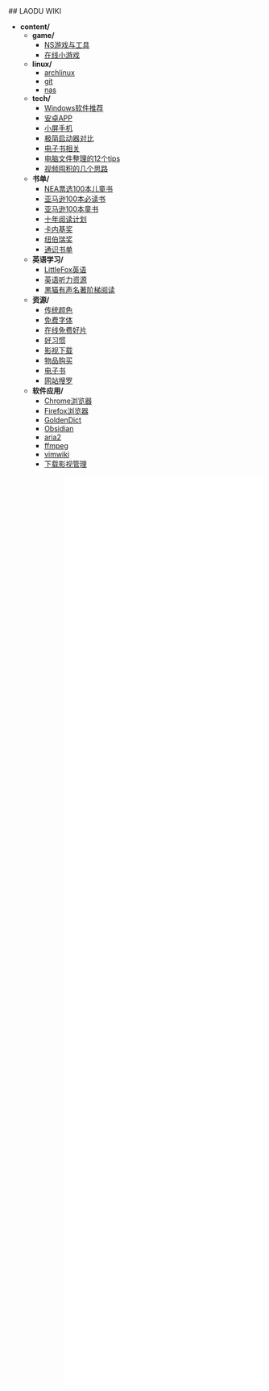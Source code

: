 <link rel="shortcut icon" href="favicon.ico">
<div class="wrap">
<aside id="left">
## LAODU WIKI
<!-- filetree -->

 - **content/**
   - **game/**
     - [NS游戏与工具](./content/game/NS游戏与工具.html)
     - [在线小游戏](./content/game/在线小游戏.html)
   - **linux/**
     - [archlinux](./content/linux/archlinux.html)
     - [git](./content/linux/git.html)
     - [nas](./content/linux/nas.html)
   - **tech/**
     - [Windows软件推荐](./content/tech/Windows软件推荐.html)
     - [安卓APP](./content/tech/安卓APP.html)
     - [小屏手机](./content/tech/小屏手机.html)
     - [极简启动器对比](./content/tech/极简启动器对比.html)
     - [电子书相关](./content/tech/电子书相关.html)
     - [电脑文件整理的12个tips](./content/tech/电脑文件整理的12个tips.html)
     - [视频囤积的几个思路](./content/tech/视频囤积的几个思路.html)
   - **书单/**
     - [NEA票选100本儿童书](./content/书单/NEA票选100本儿童书.html)
     - [亚马逊100本必读书](./content/书单/亚马逊100本必读书.html)
     - [亚马逊100本童书](./content/书单/亚马逊100本童书.html)
     - [十年阅读计划](./content/书单/十年阅读计划.html)
     - [卡内基奖](./content/书单/卡内基奖.html)
     - [纽伯瑞奖](./content/书单/纽伯瑞奖.html)
     - [通识书单](./content/书单/通识书单.html)
   - **英语学习/**
     - [LittleFox英语](./content/英语学习/LittleFox英语.html)
     - [英语听力资源](./content/英语学习/英语听力资源.html)
     - [黑猫有声名著阶梯阅读](./content/英语学习/黑猫有声名著阶梯阅读.html)
   - **资源/**
     - [传统颜色](./content/资源/传统颜色.html)
     - [免费字体](./content/资源/免费字体.html)
     - [在线免费好片](./content/资源/在线免费好片.html)
     - [好习惯](./content/资源/好习惯.html)
     - [影视下载](./content/资源/影视下载.html)
     - [物品购买](./content/资源/物品购买.html)
     - [电子书](./content/资源/电子书.html)
     - [网站搜罗](./content/资源/网站搜罗.html)
   - **软件应用/**
     - [Chrome浏览器](./content/软件应用/Chrome浏览器.html)
     - [Firefox浏览器](./content/软件应用/Firefox浏览器.html)
     - [GoldenDict](./content/软件应用/GoldenDict.html)
     - [Obsidian](./content/软件应用/Obsidian.html)
     - [aria2](./content/软件应用/aria2.html)
     - [ffmpeg](./content/软件应用/ffmpeg.html)
     - [vimwiki](./content/软件应用/vimwiki.html)
     - [下载影视管理](./content/软件应用/下载影视管理.html)

<!-- filetreestop -->
</aside>
<iframe name="frame-right"  src="main.html"  style="float: right; width: 78%; height:1800px;" frameborder="0"></iframe>
</div>